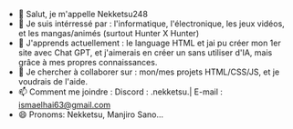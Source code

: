- 👋 Salut, je m'appelle Nekketsu248
- 👀 Je suis intérressé par : l'informatique, l'électronique, les jeux vidéos, et les mangas/animés (surtout Hunter X Hunter)
- 🌱 J'apprends actuellement : le language HTML et jai pu créer mon 1er site avec Chat GPT, et j'aimerais en créer un sans utiliser d'IA, mais grâce à mes propres connaissances.
- 💞️ Je chercher à collaborer sur : mon/mes projets HTML/CSS/JS, et je voudrais de l'aide.
- 📫 Comment me joindre : Discord : .nekketsu.| E-mail : ismaelhai63@gmail.com
- 😄 Pronoms: Nekketsu, Manjiro Sano...
    
